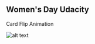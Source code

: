 ## Women's Day Udacity

Card Flip Animation

![alt text](https://media.giphy.com/media/p3UBBFwVRIs9IiYW76/giphy.gif)

